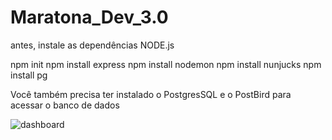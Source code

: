 # Maratona_Dev_3.0

antes, instale as dependências NODE.js

npm init
npm install express
npm install nodemon
npm install nunjucks
npm install pg

Você também precisa ter instalado o PostgresSQL e o PostBird para acessar o banco de dados

![dashboard]()
